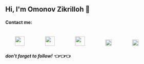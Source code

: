 <h2>Hi, I'm Omonov Zikrilloh 👏</h2>

<h4>Contact me:</h4>

<br />
<!-- Telegram -->
<a 
   href='https://t.me/Web_Developer_Inc/' 
   style='margin: 30px; text-decoration: none;' 
   target='_blank'
>
    <img 
         src='https://upload.wikimedia.org/wikipedia/commons/thumb/8/82/Telegram_logo.svg/2048px-Telegram_logo.svg.png'
         width='30px' 
    />
</a>
<!-- Instagram -->
<a 
   href='https://www.instagram.com/web_developer_inc/' 
   style='margin: 30px; text-decoration: none;' 
   target='_blank'
>
   <img 
        src='https://upload.wikimedia.org/wikipedia/commons/thumb/a/a5/Instagram_icon.png/2048px-Instagram_icon.png' 
        width='30px' 
   />
</a>
<!-- Facebook -->
<a 
   href='https://m.facebook.com/profile.php' 
   style='margin: 30px; text-decoration: none;' 
   target='_blank'
>
   <img 
        src='https://upload.wikimedia.org/wikipedia/commons/thumb/0/05/Facebook_Logo_%282019%29.png/768px-Facebook_Logo_%282019%29.png' 
        width='30px' 
   />
</a>
<!-- YouTube -->
<a 
   href='https://www.youtube.com/channel/UCNwWUGtugIyMtb455ku-dEw' 
   style='margin: 30px; text-decoration: none;' 
   target='_blank'
>
   <img 
        src='https://png.pngtree.com/png-vector/20221018/ourmid/pngtree-youtube-social-media-round-icon-png-image_6315993.png' 
        width='20px' 
   />
</a>
<!-- Github -->
<a 
   href='https://github.com/WebDeveloperInc/' 
   style='margin: 30px;  text-decoration: none;'
>
   <img 
        src='https://cdn4.iconfinder.com/data/icons/iconsimple-logotypes/512/github-512.png' 
        width='20px' 
   />
</a>  


<h5>don't forget to follow! 👈👈👈</h5>

